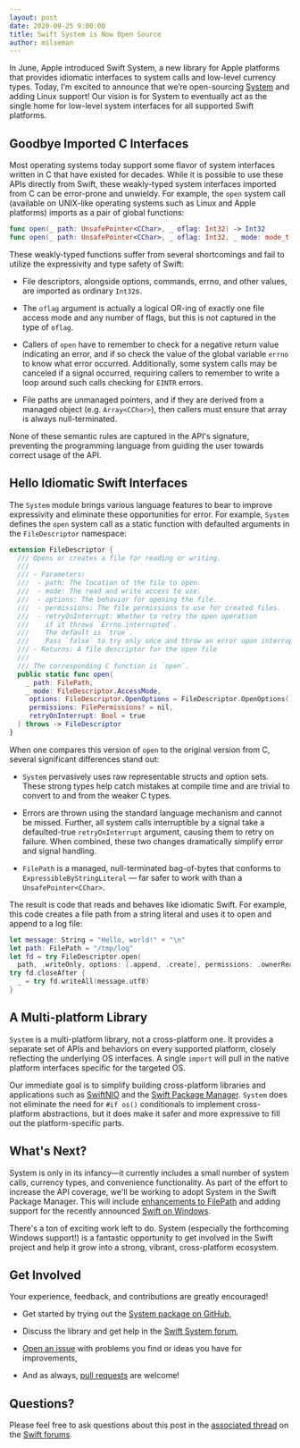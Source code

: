 ```yaml
---
layout: post
date: 2020-09-25 9:00:00
title: Swift System is Now Open Source
author: milseman
---
```


In June, Apple introduced Swift System, a new library for Apple platforms that provides idiomatic interfaces to system calls and low-level currency types. Today, I’m excited to announce that we’re open-sourcing [System](https://github.com/apple/swift-system) and adding Linux support! Our vision is for System to eventually act as the single home for low-level system interfaces for all supported Swift platforms.

## Goodbye Imported C Interfaces

Most operating systems today support some flavor of system interfaces written in C that have existed for decades. While it is possible to use these APIs directly from Swift, these weakly-typed system interfaces imported from C can be error-prone and unwieldy. For example, the `open` system call (available on UNIX-like operating systems such as Linux and Apple platforms) imports as a pair of global functions:

~~~swift
func open(_ path: UnsafePointer<CChar>, _ oflag: Int32) -> Int32
func open(_ path: UnsafePointer<CChar>, _ oflag: Int32, _ mode: mode_t) -> Int32
~~~

These weakly-typed functions suffer from several shortcomings and fail to utilize the expressivity and type safety of Swift:

* File descriptors, alongside options, commands, errno, and other values, are imported as ordinary `Int32`s.

* The `oflag` argument is actually a logical OR-ing of exactly one file access mode and any number of flags, but this is not captured in the type of `oflag`.

* Callers of `open` have to remember to check for a negative return value indicating an error, and if so check the value of the global variable `errno` to know what error occurred. Additionally, some system calls may be canceled if a signal occurred, requiring callers to remember to write a loop around such calls checking for `EINTR` errors.

* File paths are unmanaged pointers, and if they are derived from a managed object (e.g. `Array<CChar>`), then callers must ensure that array is always null-terminated.

None of these semantic rules are captured in the API's signature, preventing the programming language from guiding the user towards correct usage of the API.

## Hello Idiomatic Swift Interfaces

The `System` module brings various language features to bear to improve expressivity and eliminate these opportunities for error.  For example, `System` defines the `open` system call as a static function with defaulted arguments in the `FileDescriptor` namespace:

~~~swift
extension FileDescriptor {
  /// Opens or creates a file for reading or writing.
  ///
  /// - Parameters:
  ///  - path: The location of the file to open.
  ///  - mode: The read and write access to use.
  ///  - options: The behavior for opening the file.
  ///  - permissions: The file permissions to use for created files.
  ///  - retryOnInterrupt: Whether to retry the open operation
  ///    if it throws `Errno.interrupted`.
  ///    The default is `true`.
  ///    Pass `false` to try only once and throw an error upon interruption.
  /// - Returns: A file descriptor for the open file
  ///
  /// The corresponding C function is `open`.
  public static func open(
    _ path: FilePath,
    _ mode: FileDescriptor.AccessMode,
     options: FileDescriptor.OpenOptions = FileDescriptor.OpenOptions(),
     permissions: FilePermissions? = nil,
     retryOnInterrupt: Bool = true
  ) throws -> FileDescriptor
}
~~~

When one compares this version of `open` to the original version from C, several significant differences stand out:

* `System` pervasively uses raw representable structs and option sets.  These strong types help catch mistakes at compile time and are trivial to convert to and from the weaker C types.

* Errors are thrown using the standard language mechanism and cannot be missed.  Further, all system calls interruptible by a signal take a defaulted-true `retryOnInterrupt` argument, causing them to retry on failure.  When combined, these two changes dramatically simplify error and signal handling.

* `FilePath` is a managed, null-terminated bag-of-bytes that conforms to `ExpressibleByStringLiteral` — far safer to work with than a `UnsafePointer<CChar>`.

The result is code that reads and behaves like idiomatic Swift. For example, this code creates a file path from a string literal and uses it to open and append to a log file:

~~~swift
let message: String = "Hello, world!" + "\n"
let path: FilePath = "/tmp/log"
let fd = try FileDescriptor.open(
  path, .writeOnly, options: [.append, .create], permissions: .ownerReadWrite)
try fd.closeAfter {
  _ = try fd.writeAll(message.utf8)
}
~~~

## A Multi-platform Library

`System` is a multi-platform library, not a cross-platform one. It provides a separate set of APIs and behaviors on every supported platform, closely reflecting the underlying OS interfaces. A single `import` will pull in the native platform interfaces specific for the targeted OS.

Our immediate goal is to simplify building cross-platform libraries and applications such as [SwiftNIO](https://github.com/apple/swift-nio) and the [Swift Package Manager](https://github.com/swiftlang/swift-package-manager). `System` does not eliminate the need for `#if os()` conditionals to implement cross-platform abstractions, but it does make it safer and more expressive to fill out the platform-specific parts.

## What's Next?

System is only in its infancy—it currently includes a small number of system calls, currency types, and convenience functionality. As part of the effort to increase the API coverage, we'll be working to adopt System in the Swift Package Manager. This will include [enhancements to FilePath](https://github.com/apple/swift-system/pull/2) and adding support for the recently announced [Swift on Windows](/blog/swift-on-windows/).

There's a ton of exciting work left to do. System (especially the forthcoming Windows support!) is a fantastic opportunity to get involved in the Swift project and help it grow into a strong, vibrant, cross-platform ecosystem.

## Get Involved

Your experience, feedback, and contributions are greatly encouraged!

* Get started by trying out the [System package on GitHub](https://github.com/apple/swift-system),

* Discuss the library and get help in the [Swift System forum](https://forums.swift.org/c/related-projects/system),

* [Open an issue](https://github.com/apple/swift-system/issues) with problems you find or ideas you have for improvements,

* And as always, [pull requests](https://github.com/apple/swift-system/pulls) are welcome!

## Questions?

Please feel free to ask questions about this post in the [associated thread](https://forums.swift.org/t/swift-system-is-now-open-source) on the [Swift forums](https://forums.swift.org/).

